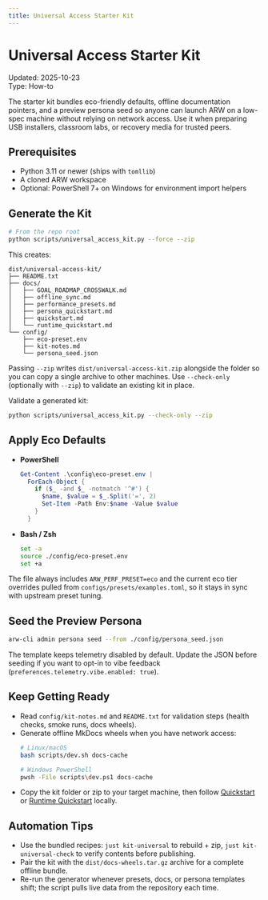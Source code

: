```yaml
---
title: Universal Access Starter Kit
---
```


# Universal Access Starter Kit

Updated: 2025-10-23  
Type: How-to

The starter kit bundles eco-friendly defaults, offline documentation pointers, and a preview persona seed so anyone can launch ARW on a low-spec machine without relying on network access. Use it when preparing USB installers, classroom labs, or recovery media for trusted peers.

## Prerequisites
- Python 3.11 or newer (ships with `tomllib`)
- A cloned ARW workspace
- Optional: PowerShell 7+ on Windows for environment import helpers

## Generate the Kit
```bash
# From the repo root
python scripts/universal_access_kit.py --force --zip
```

This creates:

```
dist/universal-access-kit/
├── README.txt
├── docs/
│   ├── GOAL_ROADMAP_CROSSWALK.md
│   ├── offline_sync.md
│   ├── performance_presets.md
│   ├── persona_quickstart.md
│   ├── quickstart.md
│   └── runtime_quickstart.md
└── config/
    ├── eco-preset.env
    ├── kit-notes.md
    └── persona_seed.json
```

Passing `--zip` writes `dist/universal-access-kit.zip` alongside the folder so you can copy a single archive to other machines. Use `--check-only` (optionally with `--zip`) to validate an existing kit in place.

Validate a generated kit:
```bash
python scripts/universal_access_kit.py --check-only --zip
```

## Apply Eco Defaults

- **PowerShell**
  ```powershell
  Get-Content .\config\eco-preset.env |
    ForEach-Object {
      if ($_ -and $_ -notmatch '^#') {
        $name, $value = $_.Split('=', 2)
        Set-Item -Path Env:$name -Value $value
      }
    }
  ```

- **Bash / Zsh**
  ```bash
  set -a
  source ./config/eco-preset.env
  set +a
  ```

The file always includes `ARW_PERF_PRESET=eco` and the current eco tier overrides pulled from `configs/presets/examples.toml`, so it stays in sync with upstream preset tuning.

## Seed the Preview Persona

```bash
arw-cli admin persona seed --from ./config/persona_seed.json
```

The template keeps telemetry disabled by default. Update the JSON before seeding if you want to opt-in to vibe feedback (`preferences.telemetry.vibe.enabled: true`).

## Keep Getting Ready
- Read `config/kit-notes.md` and `README.txt` for validation steps (health checks, smoke runs, docs wheels).
- Generate offline MkDocs wheels when you have network access:
  ```bash
  # Linux/macOS
  bash scripts/dev.sh docs-cache

  # Windows PowerShell
  pwsh -File scripts\dev.ps1 docs-cache
  ```
- Copy the kit folder or zip to your target machine, then follow [Quickstart](quickstart.md) or [Runtime Quickstart](runtime_quickstart.md) locally.

## Automation Tips
- Use the bundled recipes: `just kit-universal` to rebuild + zip, `just kit-universal-check` to verify contents before publishing.
- Pair the kit with the `dist/docs-wheels.tar.gz` archive for a complete offline bundle.
- Re-run the generator whenever presets, docs, or persona templates shift; the script pulls live data from the repository each time.
